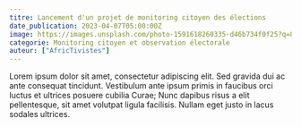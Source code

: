 ```yaml
---
titre: Lancement d'un projet de monitoring citoyen des élections
date_publication: 2023-04-07T05:00:00Z
image: https://images.unsplash.com/photo-1591618260335-d46b734f0f25?q=80&w=3087&auto=format&fit=crop&ixlib=rb-4.0.3&ixid=M3wxMjA3fDB8MHxwaG90by1wYWdlfHx8fGVufDB8fHx8fA%3D%3D
categorie: Monitoring citoyen et observation électorale
auteur: ["AfricTivistes"]
---
```


Lorem ipsum dolor sit amet, consectetur adipiscing elit. Sed gravida dui ac ante consequat tincidunt. Vestibulum ante ipsum primis in faucibus orci luctus et ultrices posuere cubilia Curae; Nunc dapibus risus a elit pellentesque, sit amet volutpat ligula facilisis. Nullam eget justo in lacus sodales ultrices.
